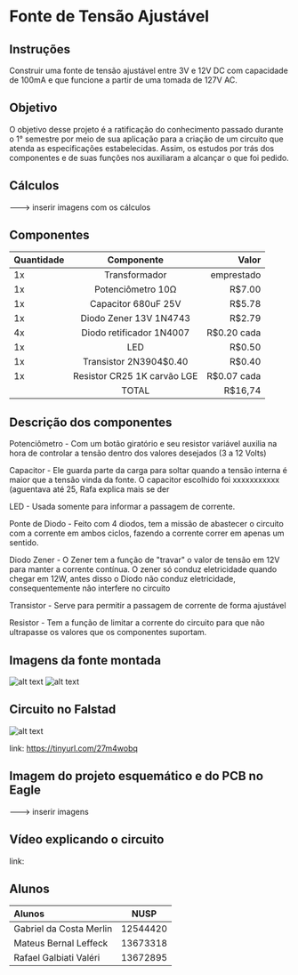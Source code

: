 # Fonte de Tensão Ajustável

## Instruções

Construir uma fonte de tensão ajustável entre 3V e 12V DC com capacidade de 100mA e que funcione a partir de uma tomada de 127V AC.

## Objetivo

O objetivo desse projeto é a ratificação do conhecimento passado durante o 1° semestre por meio de sua aplicação para a criação de um circuito que atenda as especificações estabelecidas. Assim, os estudos por trás dos componentes e de suas funções nos auxiliaram a alcançar o que foi pedido.

## Cálculos

---> inserir imagens com os cálculos

## Componentes

| Quantidade |         Componente          |    Valor    |
| :--------- |:--------------------------: | ----------: |
| 1x         |     Transformador           | emprestado  |
| 1x         | Potenciômetro 10Ω           | R$7.00      |
| 1x         | Capacitor 680uF 25V         | R$5.78      |
| 1x         | Diodo Zener 13V 1N4743      | R$2.79      |
| 4x         | Diodo retificador 1N4007    | R$0.20 cada |
| 1x         | LED                         | R$0.50      |
| 1x         | Transistor 2N3904$0.40      | R$0.40      |
| 1x         | Resistor CR25 1K carvão LGE | R$0.07 cada |
|            |         TOTAL               | R$16,74     |

## Descrição dos componentes

Potenciômetro - Com um botão giratório e seu resistor variável auxilia na hora de controlar a tensão dentro dos valores desejados (3 a 12 Volts)

Capacitor - Ele guarda parte da carga para soltar quando a tensão interna é maior que a tensão vinda da fonte. O capacitor escolhido foi xxxxxxxxxxx (aguentava até 25, Rafa explica mais se der

LED - Usada somente para informar a passagem de corrente.

Ponte de Diodo - Feito com 4 diodos, tem a missão de abastecer o circuito com a corrente em ambos ciclos, fazendo a corrente correr em apenas um sentido.

Diodo Zener - O Zener tem a função de "travar" o valor de tensão em 12V para manter a corrente contínua. O zener só conduz eletricidade quando chegar em 12W, antes disso o Diodo não conduz eletricidade, consequentemente não interfere no circuito

Transistor - Serve para permitir a passagem de corrente de forma ajustável

Resistor - Tem a função de limitar a corrente do circuito para que não ultrapasse os valores que os componentes suportam.

## Imagens da fonte montada

![alt text][foto1]
![alt text][foto2]

[foto1]: https://i.imgur.com/fknIOfn.jpeg
[foto2]: https://i.imgur.com/iAvvsa3.jpeg

## Circuito no Falstad

![alt text][foto3]

[foto3]: https://i.imgur.com/Js8pvWE.png

link: https://tinyurl.com/27m4wobq

## Imagem do projeto esquemático e do PCB no Eagle

---> inserir imagens

## Vídeo explicando o circuito

link: 

## Alunos

|         Alunos          |   NUSP    |
| :---------------------- | :-------: |
| Gabriel da Costa Merlin |  12544420 |
| Mateus Bernal Leffeck   |  13673318 |
| Rafael Galbiati Valéri  |  13672895 |
